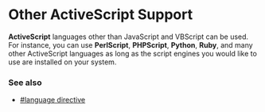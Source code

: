 # Other ActiveScript Support

**ActiveScript** languages other than JavaScript and VBScript can be used. For instance, you can use **PerlScript**, **PHPScript**, **Python**, **Ruby**, and many other ActiveScript languages as long as the script engines you would
like to use are installed on your system.

### See also

- [#language directive](../macro/directive/language)